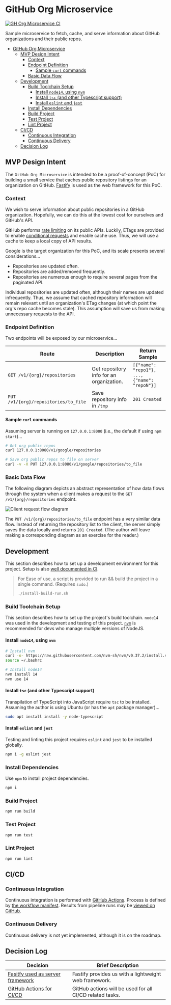 # GitHub Org Microservice

[![GH Org Microservice CI](https://github.com/SpaceKatt/github-org-microservice/actions/workflows/ci.yml/badge.svg)](https://github.com/SpaceKatt/github-org-microservice/actions/workflows/ci.yml)

Sample microservice to fetch, cache, and serve information about GitHub organizations and their public repos.

- [GitHub Org Microservice](#github-org-microservice)
  - [MVP Design Intent](#mvp-design-intent)
    - [Context](#context)
    - [Endpoint Definition](#endpoint-definition)
      - [Sample `curl` commands](#sample-curl-commands)
    - [Basic Data Flow](#basic-data-flow)
  - [Development](#development)
    - [Build Toolchain Setup](#build-toolchain-setup)
      - [Install `node14`, using `nvm`](#install-node14-using-nvm)
      - [Install `tsc` (and other Typescript support)](#install-tsc-and-other-typescript-support)
      - [Install `eslint` and `jest`](#install-eslint-and-jest)
    - [Install Dependencies](#install-dependencies)
    - [Build Project](#build-project)
    - [Test Project](#test-project)
    - [Lint Project](#lint-project)
  - [CI/CD](#cicd)
    - [Continuous Integration](#continuous-integration)
    - [Continuous Delivery](#continuous-delivery)
  - [Decision Log](#decision-log)

## MVP Design Intent

The `GitHub Org Microservice` is intended to be a proof-of-concept (PoC) for building a small service that caches public repository listings for an organization on GitHub.
[Fastify](https://www.fastify.io/) is used as the web framework for this PoC.

### Context

We wish to serve information about public repositories in a GitHub organization. Hopefully, we can do this at the lowest cost for ourselves and GitHub's API.

GitHub performs [rate limiting](https://docs.github.com/en/rest/overview/resources-in-the-rest-api#rate-limiting) on its public APIs.
Luckily, ETags are provided to enable [conditional requests](https://docs.github.com/en/rest/overview/resources-in-the-rest-api#conditional-requests) and enable cache use. Thus, we will use a cache to keep a local copy of API results.

Google is the target organization for this PoC, and its scale presents several considerations...

-   Repositories are updated often.
-   Repositories are added/removed frequently.
-   Repositories are numerous enough to require several pages from the paginated API.

Individual repositories are updated often, although their names are updated infrequently.
Thus, we assume that cached repository information will remain relevant until an organization's ETag changes (at which point the org's repo cache becomes stale).
This assumption will save us from making unnecessary requests to the API.

### Endpoint Definition

Two endpoints will be exposed by our microservice...

| Route                                | Description                              | Return Sample                                 |
| ------------------------------------ | ---------------------------------------- | --------------------------------------------- |
| `GET /v1/{org}/repositories`         | Get repository info for an organization. | `[{"name": "repo1"}, ..., {"name": "repoN"}]` |
| `PUT /v1/{org}/repositories/to_file` | Save repository info in `/tmp`           | `201 Created`                                 |

#### Sample `curl` commands

Assuming server is running on `127.0.0.1:8000` (i.e., the default if using `npm start`)...

```bash
# Get org public repos
curl 127.0.0.1:8080/v1/google/repositories

# Save org public repos to file on server
curl -v -X PUT 127.0.0.1:8080/v1/google/repositories/to_file
```

### Basic Data Flow

The following diagram depicts an abstract representation of how data flows through the system when a client makes a request to the `GET /v1/{org}/repositories` endpoint.

![Client request flow diagram](docs/diagrams/out/user-data-flow.png)

The `PUT /v1/{org}/repositories/to_file` endpoint has a very similar data flow. Instead of returning the repository list to the client, the server simply saves the data locally and returns `201 Created`. (The author will leave making a corresponding diagram as an exercise for the reader.)

## Development

This section describes how to set up a development environment for this project.
Setup is also [well documented in CI](https://github.com/SpaceKatt/github-org-microservice/actions/workflows/ci.yml).

> For Ease of use, a script is provided to run && build the project in a single command. (Requires `sudo`.)
>
> ```bash
> ./install-build-run.sh
> ```

### Build Toolchain Setup

This section describes how to set up the project's build toolchain.
`node14` was used in the development and testing of this project.
[`nvm`](https://github.com/nvm-sh/nvm) is recommended for devs who manage multiple versions of NodeJS.

#### Install `node14`, using `nvm`

```bash
# Install nvm
curl -o- https://raw.githubusercontent.com/nvm-sh/nvm/v0.37.2/install.sh | bash
source ~/.bashrc

# Install node14
nvm install 14
nvm use 14
```

#### Install `tsc` (and other Typescript support)

Transpilation of TypeScript into JavaScript require `tsc` to be installed.
Assuming the author is using Ubuntu (or has the `apt` package manager)...

```bash
sudo apt install install -y node-typescript
```

#### Install `eslint` and `jest`

Testing and linting this project requires `eslint` and `jest` to be installed globally.

```bash
npm i -g eslint jest
```

### Install Dependencies

Use `npm` to install project dependencies.

```bash
npm i
```

### Build Project

```bash
npm run build
```

### Test Project

```bash
npm run test
```

### Lint Project

```bash
npm run lint
```

## CI/CD

### Continuous Integration

Continuous integration is performed with [GitHub Actions](https://github.com/features/actions).
Process is defined by [the workflow manifest](./.github/workflows/ci.yml).
Results from pipeline runs may be [viewed on GitHub](https://github.com/SpaceKatt/github-org-microservice/actions/workflows/ci.yml).

### Continuous Delivery

Continuous delivery is not yet implemented, although it is on the roadmap.

## Decision Log

| Decision                                                     | Brief Description                                        |
| ------------------------------------------------------------ | -------------------------------------------------------- |
| [Fasitfy used as server framework](docs/adr/0001-fastify.md) | Fastify provides us with a lightweight web framework.    |
| [GitHub Actions for CI/CD](docs/adr/0002-github-actions.md)  | GitHub actions will be used for all CI/CD related tasks. |
